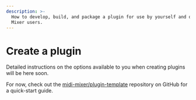 ```yaml
---
description: >-
  How to develop, build, and package a plugin for use by yourself and other MIDI
  Mixer users.
---
```


# Create a plugin

Detailed instructions on the options available to you when creating plugins will be here soon.

For now, check out the [midi-mixer/plugin-template](https://github.com/midi-mixer/plugin-template) repository on GitHub for a quick-start guide.

